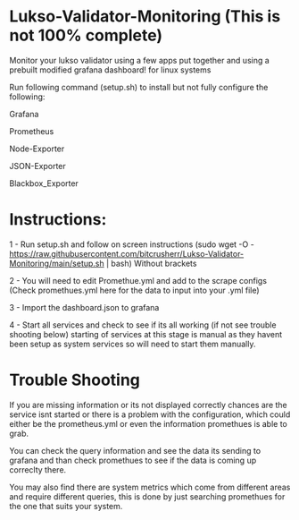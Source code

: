# Lukso-Validator-Monitoring (This is not 100% complete)


Monitor your lukso validator using a few apps put together and using a prebuilt modified grafana dashboard!
for linux systems

Run following command (setup.sh) to install but not fully configure the following:

Grafana

Prometheus

Node-Exporter

JSON-Exporter

Blackbox_Exporter

# Instructions:

1 - Run setup.sh and follow on screen instructions (sudo wget -O - https://raw.githubusercontent.com/bitcrusherr/Lukso-Validator-Monitoring/main/setup.sh | bash) Without brackets

2 - You will need to edit Promethue.yml and add to the scrape configs (Check promethues.yml here for the data to input into your .yml file)

3 - Import the dashboard.json to grafana

4 - Start all services and check to see if its all working (if not see trouble shooting below)
starting of services at this stage is manual as they havent been setup as system services so will need to
start them manually.


# Trouble Shooting
If you are missing information or its not displayed correctly chances are the service isnt started or
there is a problem with the configuration, which could either be the prometheus.yml or even the information
promethues is able to grab.

You can check the query information and see the data its sending to grafana and than check promethues to 
see if the data is coming up correclty there.

You may also find there are system metrics which come from different areas and require different queries,
this is done by just searching promethues for the one that suits your system.
